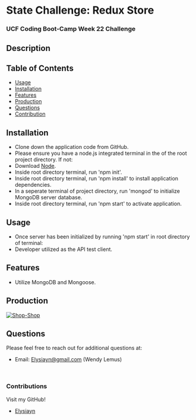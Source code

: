 # State Challenge: Redux Store
  
  
### UCF Coding Boot-Camp Week 22 Challenge 


## Description


## Table of Contents
- [Usage](#Usage)
- [Installation](#Installation)
- [Features](#Features)
- [Production](#Production)
- [Questions](#Questions)
- [Contribution](#Contribution)

## Installation
- Clone down the application code from GitHub.
- Please ensure you have a node.js integrated terminal in the of the root project directory. If not:
- Download [Node](https://nodejs.org/en/).
- Inside root directory terminal, run 'npm init'.
- Inside root directory terminal, run 'npm install' to install application dependencies. 
- In a seperate terminal of project directory, run 'mongod' to initialize MongoDB server database.
- Inside root directory terminal, run 'npm start' to activate application.

## Usage
- Once server has been initialized by running 'npm start' in root directory of terminal:
- Developer utilized []() as the API test client. 

## Features
- Utilize MongoDB and Mongoose.

## Production
[![Shop-Shop](public/images/screenshot.png)](https://github.com/Elysiayn/shop-shop)

## Questions
Please feel free to reach out for additional questions at:
<br>
- Email: Elysiayn@gmail.com (Wendy Lemus)

<br>

### Contributions
Visit my GitHub!
- [Elysiayn](https://github.com/Elysiayn)